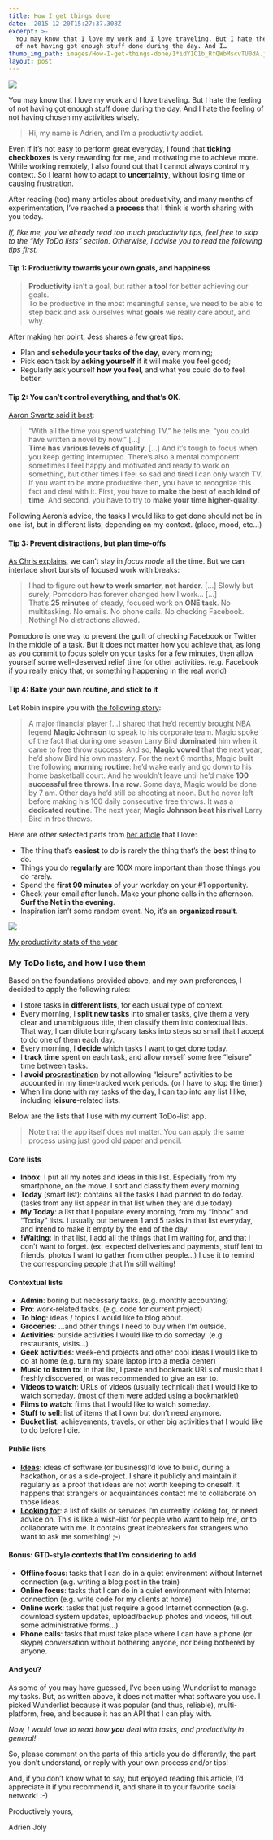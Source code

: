 ```yaml
---
title: How I get things done
date: '2015-12-20T15:27:37.308Z'
excerpt: >-
  You may know that I love my work and I love traveling. But I hate the feeling
  of not having got enough stuff done during the day. And I…
thumb_img_path: images/How-I-get-things-done/1*idY1C1b_RfQWbMscvTU0dA.jpeg
layout: post
---
```

![](/images/How-I-get-things-done/1*idY1C1b_RfQWbMscvTU0dA.jpeg)

You may know that I love my work and I love traveling. But I hate the feeling of not having got enough stuff done during the day. And I hate the feeling of not having chosen my activities wisely.

> Hi, my name is Adrien, and I’m a productivity addict.

Even if it’s not easy to perform great everyday, I found that **ticking checkboxes** is very rewarding for me, and motivating me to achieve more. While working remotely, I also found out that I cannot always control my context. So I learnt how to adapt to **uncertainty**, without losing time or causing frustration.

After reading (too) many articles about productivity, and many months of experimentation, I’ve reached a **process** that I think is worth sharing with you today.

*If, like me, you’ve already read too much productivity tips, feel free to skip to the “My ToDo lists” section. Otherwise, I advise you to read the following tips first.*

#### **Tip 1: Productivity towards your own goals, and happiness**

> **Productivity** isn’t a goal, but rather **a tool** for better achieving our goals.  
> To be productive in the most meaningful sense, we need to be able to step back and ask ourselves what **goals** we really care about, and why.

After [making her point](http://qz.com/547414/the-cult-of-productivity-is-preventing-you-from-being-productive), Jess shares a few great tips:

*   Plan and **schedule your tasks of the day**, every morning;
*   Pick each task by **asking yourself** if it will make you feel good;
*   Regularly ask yourself **how you feel**, and what you could do to feel better.

#### Tip 2: You can’t control everything, and that’s OK.

[Aaron Swartz said it best](http://www.aaronsw.com/weblog/productivity):

> “With all the time you spend watching TV,” he tells me, “you could have written a novel by now.” \[…\]  
> **Time has various levels of quality**. \[…\] And it’s tough to focus when you keep getting interrupted. There’s also a mental component: sometimes I feel happy and motivated and ready to work on something, but other times I feel so sad and tired I can only watch TV.  
> If you want to be more productive then, you have to recognize this fact and deal with it. First, you have to **make the best of each kind of time**. And second, you have to try to **make your time higher-quality**.

Following Aaron’s advice, the tasks I would like to get done should not be in one list, but in different lists, depending on my context. (place, mood, etc…)

#### Tip 3: Prevent distractions, but plan time-offs

[As Chris explains](https://medium.com/life-learning/how-to-work-40-hours-in-16-7-the-simple-technique-that-gave-me-my-life-back-8f98ec011862#.7ydwi03l5), we can’t stay in *focus mode* all the time. But we can interlace short bursts of focused work with breaks:

> I had to figure out **how to work smarter, not harder**. \[…\] Slowly but surely, Pomodoro has forever changed how I work… \[…\]  
> That’s **25 minutes** of steady, focused work on **ONE task**. No multitasking. No emails. No phone calls. No checking Facebook. Nothing! No distractions allowed.

Pomodoro is one way to prevent the guilt of checking Facebook or Twitter in the middle of a task. But it does not matter how you achieve that, as long as you commit to focus solely on your tasks for a few minutes, then allow yourself some well-deserved relief time for other activities. (e.g. Facebook if you really enjoy that, or something happening in the real world)

#### Tip 4: Bake your own routine, and stick to it

Let Robin inspire you with [the following story](http://www.robinsharma.com/blog/04/become-a-rockstar-of-productivity/):

> A major financial player \[…\] shared that he’d recently brought NBA legend‎ **Magic Johnson** to speak to his corporate team. Magic spoke of the fact that during one season Larry Bird **dominated** him when it came to free throw success. And so, **Magic vowed** that the next year, he’d show Bird his own mastery. For the next 6 months, Magic built the following **morning routine**: he’d wake early and go down to his home basketball court. And he wouldn’t leave until he’d make **100 successful free throws. In a row**. Some days, Magic would be done by 7 am. Other days he’d still be shooting at noon. But he never left before making his 100 daily consecutive free throws‎. It was a **dedicated routine**. The next year, **Magic Johnson beat his rival** Larry Bird in free throws.

Here are other selected parts from [her article](http://www.robinsharma.com/blog/04/become-a-rockstar-of-productivity/) that I love:

*   The thing that’s **easiest** to do is rarely the thing that’s the **best** thing to do.
*   Things you do **regularly** are 100X more important than those things you do rarely.
*   Spend the **first 90 minutes** of your workday on your #1 opportunity.
*   Check your email after lunch. Make your phone calls in the afternoon. **Surf the Net in the evening**.
*   Inspiration isn’t some random event. No, it’s an **organized result**.

![](/images/How-I-get-things-done/1*zQM75E9i58ga1IXkVwc7iQ.png)

<figcaption><a href="https://year.wunderlist.com/share/en/b8eb4ac7b0d9389d7268a76dedf23590" data-href="https://year.wunderlist.com/share/en/b8eb4ac7b0d9389d7268a76dedf23590" class="markup--anchor markup--figure-anchor" rel="noopener" target="_blank">My productivity stats of the&nbsp;year</a></figcaption>

### My ToDo lists, and how I use them

Based on the foundations provided above, and my own preferences, I decided to apply the following rules:

*   I store tasks in **different lists**, for each usual type of context.
*   Every morning, I **split new tasks** into smaller tasks, give them a very clear and unambiguous title, then classify them into contextual lists. That way, I can dilute boring/scary tasks into steps so small that I accept to do one of them each day.
*   Every morning, I **decide** which tasks I want to get done today.
*   I **track time** spent on each task, and allow myself some free “leisure” time between tasks.
*   I **avoid** [**procrastination**](https://en.wikipedia.org/wiki/Procrastination) by not allowing “leisure” activities to be accounted in my time-tracked work periods. (or I have to stop the timer)
*   When I’m done with my tasks of the day, I can tap into any list I like, including **leisure**\-related lists.

Below are the lists that I use with my current ToDo-list app.

> Note that the app itself does not matter. You can apply the same process using just good old paper and pencil.

#### Core lists

*   **Inbox**: I put all my notes and ideas in this list. Especially from my smartphone, on the move. I sort and classify them every morning.
*   **Today** (smart list): contains all the tasks I had planned to do today. (tasks from any list appear in that list when they are due today)
*   **My Today**: a list that I populate every morning, from my “Inbox” and “Today” lists. I usually put between 1 and 5 tasks in that list everyday, and intend to make it empty by the end of the day.
*   **!Waiting**: in that list, I add all the things that I’m waiting for, and that I don’t want to forget. (ex: expected deliveries and payments, stuff lent to friends, photos I want to gather from other people…) I use it to remind the corresponding people that I’m still waiting!

#### Contextual lists

*   **Admin**: boring but necessary tasks. (e.g. monthly accounting)
*   **Pro**: work-related tasks. (e.g. code for current project)
*   **To blog**: ideas / topics I would like to blog about.
*   **Groceries**: …and other things I need to buy when I’m outside.
*   **Activities**: outside activities I would like to do someday. (e.g. restaurants, visits…)
*   **Geek activities**: week-end projects and other cool ideas I would like to do at home (e.g. turn my spare laptop into a media center)
*   **Music to listen to**: in that list, I paste and bookmark URLs of music that I freshly discovered, or was recommended to give an ear to.
*   **Videos to watch**: URLs of videos (usually technical) that I would like to watch someday. (most of them were added using a bookmarklet)
*   **Films to watch**: films that I would like to watch someday.
*   **Stuff to sell**: list of items that I own but don’t need anymore.
*   **Bucket list**: achievements, travels, or other big activities that I would like to do before I die.

#### Public lists

*   [**Ideas**](https://www.wunderlist.com/list/131400047/embed): ideas of software (or business)I’d love to build, during a hackathon, or as a side-project. I share it publicly and maintain it regularly as a proof that ideas are not worth keeping to oneself. It happens that strangers or acquaintances contact me to collaborate on those ideas.
*   [**Looking for**](https://www.wunderlist.com/list/148708042/embed): a list of skills or services I’m currently looking for, or need advice on. This is like a wish-list for people who want to help me, or to collaborate with me. It contains great icebreakers for strangers who want to ask me something! ;-)

#### Bonus: GTD-style contexts that I’m considering to add

*   **Offline focus**: tasks that I can do in a quiet environment without Internet connection (e.g. writing a blog post in the train)
*   **Online focus**: tasks that I can do in a quiet environment with Internet connection (e.g. write code for my clients at home)
*   **Online work**: tasks that just require a good Internet connection (e.g. download system updates, upload/backup photos and videos, fill out some administrative forms…)
*   **Phone calls**: tasks that must take place where I can have a phone (or skype) conversation without bothering anyone, nor being bothered by anyone.

#### And you?

As some of you may have guessed, I’ve been using Wunderlist to manage my tasks. But, as written above, it does not matter what software you use. I picked Wunderlist because it was popular (and thus, reliable), multi-platform, free, and because it has an API that I can play with.

*Now, I would love to read how* ***you*** *deal with tasks, and productivity in general!*

So, please comment on the parts of this article you do differently, the part you don’t understand, or reply with your own process and/or tips!

And, if you don’t know what to say, but enjoyed reading this article, I’d appreciate it if you recommend it, and share it to your favorite social network! :-)

Productively yours,

Adrien Joly
